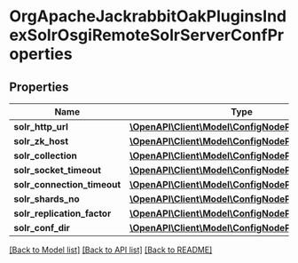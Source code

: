 # OrgApacheJackrabbitOakPluginsIndexSolrOsgiRemoteSolrServerConfProperties

## Properties
Name | Type | Description | Notes
------------ | ------------- | ------------- | -------------
**solr_http_url** | [**\OpenAPI\Client\Model\ConfigNodePropertyString**](ConfigNodePropertyString.md) |  | [optional] 
**solr_zk_host** | [**\OpenAPI\Client\Model\ConfigNodePropertyString**](ConfigNodePropertyString.md) |  | [optional] 
**solr_collection** | [**\OpenAPI\Client\Model\ConfigNodePropertyString**](ConfigNodePropertyString.md) |  | [optional] 
**solr_socket_timeout** | [**\OpenAPI\Client\Model\ConfigNodePropertyInteger**](ConfigNodePropertyInteger.md) |  | [optional] 
**solr_connection_timeout** | [**\OpenAPI\Client\Model\ConfigNodePropertyInteger**](ConfigNodePropertyInteger.md) |  | [optional] 
**solr_shards_no** | [**\OpenAPI\Client\Model\ConfigNodePropertyInteger**](ConfigNodePropertyInteger.md) |  | [optional] 
**solr_replication_factor** | [**\OpenAPI\Client\Model\ConfigNodePropertyInteger**](ConfigNodePropertyInteger.md) |  | [optional] 
**solr_conf_dir** | [**\OpenAPI\Client\Model\ConfigNodePropertyString**](ConfigNodePropertyString.md) |  | [optional] 

[[Back to Model list]](../README.md#documentation-for-models) [[Back to API list]](../README.md#documentation-for-api-endpoints) [[Back to README]](../README.md)


